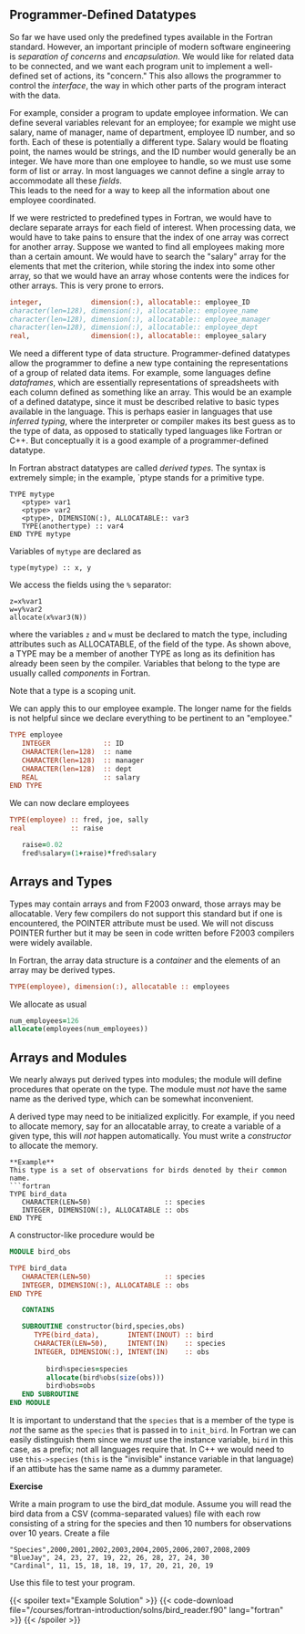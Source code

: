 ## Programmer-Defined Datatypes

So far we have used only the predefined types available in the Fortran standard.  However, an important principle of modern software engineering is _separation of concerns_ and _encapsulation_.  We would like for related data to be connected, and we want each program unit to implement a well-defined set of actions, its "concern."  This also allows the programmer to control the _interface_, the way in which other parts of the program interact with the data.

For example, consider a program to update employee information.  We can define several variables relevant for an employee; for example we might use salary, name of manager, name of department, employee ID number, and so forth.  Each of these is potentially a different type.  Salary would be floating point, the names would be strings, and the ID number would generally be an integer.  We have more than one employee to handle, so we must use some form of list or array.  In most languages we cannot define a single array to accommodate all these _fields_.  
This leads to the need for a way to keep all the information about one employee coordinated.

If we were restricted to predefined types in Fortran, we would have to declare separate arrays for each field of interest.  When processing data, we would have to take pains to ensure that the index of one array was correct for another array.  Suppose we wanted to find all employees making more than a certain amount.  We would have to search the "salary" array for the elements that met the criterion, while storing the index into some other array, so that we would have an array whose contents were the indices for other arrays.  This is very prone to errors. 
```fortran
integer,            dimension(:), allocatable:: employee_ID
character(len=128), dimension(:), allocatable:: employee_name
character(len=128), dimension(:), allocatable:: employee_manager
character(len=128), dimension(:), allocatable:: employee_dept
real,               dimension(:), allocatable:: employee_salary
```
We need a different type of data structure.  Programmer-defined datatypes allow the programmer to define a new type containing the representations of a group of related data items.
For example, some languages define _dataframes_, which are essentially representations of spreadsheets with each column defined as something like an array. This would be an example of a defined datatype, since it must be described relative to basic types available in the language.  This is perhaps easier in languages that use _inferred typing_, where the interpreter or compiler makes its best guess as to the type of data, as opposed to statically typed languages like Fortran or C++.  But conceptually it is a good example of a programmer-defined datatype.

In Fortran abstract datatypes are called _derived types_.  The syntax is extremely  simple; in the example, `ptype stands for a primitive type.
```
TYPE mytype
   <ptype> var1
   <ptype> var2
   <ptype>, DIMENSION(:), ALLOCATABLE:: var3
   TYPE(anothertype) :: var4
END TYPE mytype
```
Variables of `mytype` are declared as
```
type(mytype) :: x, y
```
We access the fields using the `%` separator:
```
z=x%var1
w=y%var2
allocate(x%var3(N))
```
where the variables `z` and `w` must be declared to match the type, including attributes such as ALLOCATABLE, of the field of the type.  As shown above, a TYPE may be a member of another TYPE as long as its definition has already been seen by the compiler.  Variables that belong to the type are usually called _components_ in Fortran.

Note that a type is a scoping unit.

We can apply this to our employee example.  The longer name for the fields is not helpful since we declare everything to be pertinent to an "employee."
```fortran
TYPE employee
   INTEGER             :: ID
   CHARACTER(len=128)  :: name
   CHARACTER(len=128)  :: manager
   CHARACTER(len=128)  :: dept
   REAL                :: salary
END TYPE
```
We can now declare employees
```fortran
TYPE(employee) :: fred, joe, sally
real           :: raise

   raise=0.02
   fred%salary=(1+raise)*fred%salary
```

## Arrays and Types

Types may contain arrays and from F2003 onward, those arrays may be allocatable. Very few compilers do not support this standard but if one is encountered, the POINTER attribute must be used.  We will not discuss POINTER further but it may be seen in code written before F2003 compilers were widely available.

In Fortran, the array data structure is a _container_ and the elements of an array may be derived types.  
```fortran
TYPE(employee), dimension(:), allocatable :: employees
```
We allocate as usual
```fortran
num_employees=126
allocate(employees(num_employees))
```

## Arrays and Modules

We nearly  always  put derived  types  into modules; the module will  define procedures that operate on the type. The module must _not_ have the same name as the derived  type, which can be somewhat inconvenient. 

A derived type may need to be initialized explicitly.
For example, if you need to allocate memory, say for an allocatable array, to create a variable of a given type, this will _not_ happen automatically. You must write a _constructor_ to allocate the memory.
```
**Example**
This type is a set of observations for birds denoted by their common name.
```fortran
TYPE bird_data
   CHARACTER(LEN=50)                  :: species
   INTEGER, DIMENSION(:), ALLOCATABLE :: obs
END TYPE 
```
A constructor-like procedure would be
```fortran
MODULE bird_obs

TYPE bird_data
   CHARACTER(LEN=50)                  :: species
   INTEGER, DIMENSION(:), ALLOCATABLE :: obs
END TYPE 

   CONTAINS

   SUBROUTINE constructor(bird,species,obs)
      TYPE(bird_data),       INTENT(INOUT) :: bird
      CHARACTER(LEN=50),     INTENT(IN)    :: species
      INTEGER, DIMENSION(:), INTENT(IN)    :: obs
      
         bird%species=species
         allocate(bird%obs(size(obs)))
         bird%obs=obs
   END SUBROUTINE
END MODULE
```
It is important to understand that the `species` that is a member of the type is _not_ the same as the `species` that is passed in to `init_bird`.  In Fortran we can easily distinguish them since we _must_ use the instance variable, `bird` in this case, as a prefix; not all languages require that.  In C++ we would need to use `this->species` (`this` is the "invisible" instance variable in that language) if an attibute has the same name as a dummy parameter.

**Exercise**

Write a main program to use the bird_dat module.  Assume you will read the bird data from a CSV (comma-separated values) file with each row consisting of a string for the species and then 10 numbers for observations over 10 years.  Create a file 
```
"Species",2000,2001,2002,2003,2004,2005,2006,2007,2008,2009
"BlueJay", 24, 23, 27, 19, 22, 26, 28, 27, 24, 30
"Cardinal", 11, 15, 18, 18, 19, 17, 20, 21, 20, 19
```
Use this file to test your program.


{{< spoiler text="Example Solution" >}}
{{< code-download file="/courses/fortran-introduction/solns/bird_reader.f90" lang="fortran" >}}
{{< /spoiler >}}

